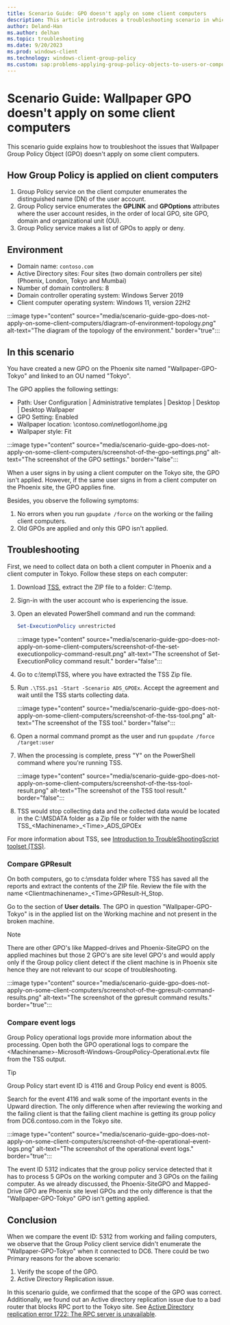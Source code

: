 ```yaml
---
title: Scenario Guide: GPO doesn't apply on some client computers
description: This article introduces a troubleshooting scenario in which Wallpaper GPO doesn't apply on some client computers.
author: Deland-Han
ms.author: delhan
ms.topic: troubleshooting
ms.date: 9/20/2023
ms.prod: windows-client
ms.technology: windows-client-group-policy
ms.custom: sap:problems-applying-group-policy-objects-to-users-or-computers, csstroubleshoot
---
```

# Scenario Guide: Wallpaper GPO doesn't apply on some client computers

This scenario guide explains how to troubleshoot the issues that Wallpaper Group Policy Object (GPO) doesn't apply on some client computers.

## How Group Policy is applied on client computers

1. Group Policy service on the client computer enumerates the distinguished name (DN) of the user account.
2. Group Policy service enumerates the **GPLINK** and **GPOptions** attributes where the user account resides, in the order of local GPO, site GPO, domain and organizational unit (OU).
3. Group Policy service makes a list of GPOs to apply or deny.

## Environment

- Domain name: `contoso.com`
- Active Directory sites: Four sites (two domain controllers per site) (Phoenix, London, Tokyo and Mumbai)
- Number of domain controllers: 8
- Domain controller operating system: Windows Server 2019
- Client computer operating system: Windows 11, version 22H2

:::image type="content" source="media/scenario-guide-gpo-does-not-apply-on-some-client-computers/diagram-of-environment-topology.png" alt-text="The diagram of the topology of the environment." border="true":::

## In this scenario

You have created a new GPO on the Phoenix site named "Wallpaper-GPO-Tokyo" and linked to an OU named "Tokyo".

The GPO applies the following settings:

- Path: User Configuration | Administrative templates | Desktop | Desktop | Desktop Wallpaper
- GPO Setting: Enabled
- Wallpaper location: \contoso.com\netlogon\home.jpg
- Wallpaper style: Fit

:::image type="content" source="media/scenario-guide-gpo-does-not-apply-on-some-client-computers/screenshot-of-the-gpo-settings.png" alt-text="The screenshot of the GPO settings." border="false":::

When a user signs in by using a client computer on the Tokyo site, the GPO isn't applied. However, if the same user signs in from a client computer on the Phoenix site, the GPO applies fine.

Besides, you observe the following symptoms:

1. No errors when you run `gpupdate /force` on the working or the failing client computers.
2. Old GPOs are applied and only this GPO isn't applied.

## Troubleshooting

First, we need to collect data on both a client computer in Phoenix and a client computer in Tokyo. Follow these steps on each computer:

1. Download [TSS](https://aka.ms/gettss), extract the ZIP file to a folder: C:\temp.
2. Sign-in with the user account who is experiencing the issue.
3. Open an elevated PowerShell command and run the command:

   ```powershell
   Set-ExecutionPolicy unrestricted
   ```

   :::image type="content" source="media/scenario-guide-gpo-does-not-apply-on-some-client-computers/screenshot-of-the-set-executionpolicy-command-result.png" alt-text="The screenshot of Set-ExecutionPolicy command result." border="false":::

4. Go to c:\temp\TSS, where you have extracted the TSS Zip file.
5. Run `.\TSS.ps1 -Start -Scenario ADS_GPOEx`. Accept the agreement and wait until the TSS starts collecting data.

   :::image type="content" source="media/scenario-guide-gpo-does-not-apply-on-some-client-computers/screenshot-of-the-tss-tool.png" alt-text="The screenshot of the TSS tool." border="false":::

6. Open a normal command prompt as the user and run `gpupdate /force /target:user`
7. When the processing is complete, press "Y" on the PowerShell command where you're running TSS.

   :::image type="content" source="media/scenario-guide-gpo-does-not-apply-on-some-client-computers/screenshot-of-the-tss-tool-result.png" alt-text="The screenshot of the TSS tool result." border="false":::

8. TSS would stop collecting data and the collected data would be located in the C:\MSDATA folder as a Zip file or folder with the name TSS_\<Machinename\>_\<Time\>_ADS_GPOEx

For more information about TSS, see [Introduction to TroubleShootingScript toolset (TSS)](../windows-troubleshooters/introduction-to-troubleshootingscript-toolset-tss.md).

### Compare GPResult

On both computers, go to c:\msdata folder where TSS has saved all the reports and extract the contents of the ZIP file. Review the file with the name \<Clientmachinename\>_\<Time\>GPResult-H_Stop.

Go to the section of **User details**. The GPO in question "Wallpaper-GPO-Tokyo" is in the applied list on the Working machine and not present in the broken machine.

> [!NOTE]
> There are other GPO's like Mapped-drives and Phoenix-SiteGPO on the applied machines but those 2 GPO's are site level GPO's and would apply only if the Group policy client detect if the client machine is in Phoenix site hence they are not relevant to our scope of troubleshooting.

:::image type="content" source="media/scenario-guide-gpo-does-not-apply-on-some-client-computers/screenshot-of-the-gpresult-command-results.png" alt-text="The screenshot of the gpresult command results." border="true":::

### Compare event logs

Group Policy operational logs provide more information about the processing. Open both the GPO operational logs to compare the \<Machinename\>-Microsoft-Windows-GroupPolicy-Operational.evtx file from the TSS output.

> [!TIP]
> Group Policy start event ID is 4116 and Group Policy end event is 8005.

Search for the event 4116 and walk some of the important events in the Upward direction. The only difference when after reviewing the working and the failing client is that the failing client machine is getting its group policy from DC6.contoso.com in the Tokyo site.

:::image type="content" source="media/scenario-guide-gpo-does-not-apply-on-some-client-computers/screenshot-of-the-operational-event-logs.png" alt-text="The screenshot of the operational event logs." border="true":::

The event ID 5312 indicates that the group policy service detected that it has to process 5 GPOs on the working computer and 3 GPOs on the failing computer. As we already discussed, the Phoenix-SiteGPO and Mapped-Drive GPO are Phoenix site level GPOs and the only difference is that the "Wallpaper-GPO-Tokyo" GPO isn't getting applied.

## Conclusion

When we compare the event ID: 5312 from working and failing computers, we observe that the Group Policy client service didn't enumerate the "Wallpaper-GPO-Tokyo" when it connected to DC6.
There could be two Primary reasons for the above scenario:

1. Verify the scope of the GPO.
2. Active Directory Replication issue.

In this scenario guide, we confirmed that the scope of the GPO was correct. Additionally, we found out an Active directory replication issue due to a bad router that blocks RPC port to the Tokyo site. See [Active Directory replication error 1722: The RPC server is unavailable](../../windows-server/identity/replication-error-1722-rpc-server-unavailable.md).
